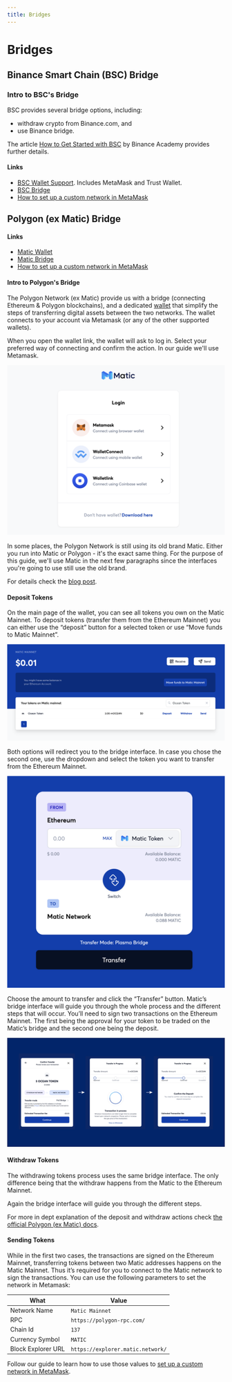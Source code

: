 ```yaml
---
title: Bridges
---
```


# Bridges

## Binance Smart Chain (BSC) Bridge

### Intro to BSC's Bridge

BSC provides several bridge options, including:

- withdraw crypto from Binance.com, and
- use Binance bridge.

The article [How to Get Started with BSC](https://academy.binance.com/en/articles/how-to-get-started-with-binance-smart-chain-bsc) by Binance Academy provides further details.

#### Links

- [BSC Wallet Support](https://docs.binance.org/wallets/bsc-wallets.html). Includes MetaMask and Trust Wallet.
- [BSC Bridge](https://www.bnbchain.org/en/bridge)
- [How to set up a custom network in MetaMask](../discover/metamask-setup.md#set-up-custom-network)

## Polygon (ex Matic) Bridge

#### Links

- [Matic Wallet](https://wallet.polygon.technology/)
- [Matic Bridge](https://wallet.polygon.technology/bridge/)
- [How to set up a custom network in MetaMask](../discover/metamask-setup.md#set-up-custom-network)

#### Intro to Polygon's Bridge

The Polygon Network (ex Matic) provide us with a bridge (connecting Ethereum & Polygon blockchains), and a dedicated [wallet](https://wallet.polygon.technology/) that simplify the steps of transferring digital assets between the two networks. The wallet connects to your account via Metamask (or any of the other supported wallets).

When you open the wallet link, the wallet will ask to log in. Select your preferred way of connecting and confirm the action. In our guide we'll use Metamask.

![Login options](../.gitbook/assets/wallet/login-options.png)

In some places, the Polygon Network is still using its old brand Matic. Either you run into Matic or Polygon - it's the exact same thing. For the purpose of this guide, we'll use Matic in the next few paragraphs since the interfaces you're going to use still use the old brand.

For details check the [blog post](https://blog.oceanprotocol.com/ocean-on-polygon-network-8abad19cbf47).

#### Deposit Tokens

On the main page of the wallet, you can see all tokens you own on the Matic Mainnet. To deposit tokens (transfer them from the Ethereum Mainnet) you can either use the “deposit” button for a selected token or use “Move funds to Matic Mainnet”.

![Main wallet page](../.gitbook/assets/wallet/main-wallet-page.png)

Both options will redirect you to the bridge interface. In case you chose the second one, use the dropdown and select the token you want to transfer from the Ethereum Mainnet.

![Bridge interface](../.gitbook/assets/wallet/matic-bridge.png)

Choose the amount to transfer and click the “Transfer” button. Matic’s bridge interface will guide you through the whole process and the different steps that will occur. You’ll need to sign two transactions on the Ethereum Mainnet. The first being the approval for your token to be traded on the Matic’s bridge and the second one being the deposit.

![Transferring process](../.gitbook/assets/wallet/transferring-process.png)

#### Withdraw Tokens

The withdrawing tokens process uses the same bridge interface. The only difference being that the withdraw happens from the Matic to the Ethereum Mainnet.

Again the bridge interface will guide you through the different steps.

For more in dept explanation of the deposit and withdraw actions check [the official Polygon (ex Matic) docs](https://docs.matic.network/docs/develop/ethereum-matic/pos/getting-started).

#### Sending Tokens

While in the first two cases, the transactions are signed on the Ethereum Mainnet, transferring tokens between two Matic addresses happens on the Matic Mainnet. Thus it’s required for you to connect to the Matic network to sign the transactions. You can use the following parameters to set the network in Metamask:

| What               | Value                             |
| ------------------ | --------------------------------- |
| Network Name       | `Matic Mainnet`                   |
| RPC                | `https://polygon-rpc.com/`        |
| Chain Id           | `137`                             |
| Currency Symbol    | `MATIC`                           |
| Block Explorer URL | `https://explorer.matic.network/` |

Follow our guide to learn how to use those values to [set up a custom network in MetaMask](../discover/metamask-setup.md#set-up-custom-network).
